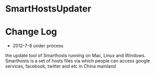 SmartHostsUpdater
=================
# Change Log
* 2012-7-8 under process

the update tool of Smarthosts running on Mac, Linux and Windows. Smarthosts is a set of hosts files via which people can access google services, facebook, twitter and etc in China mainland
